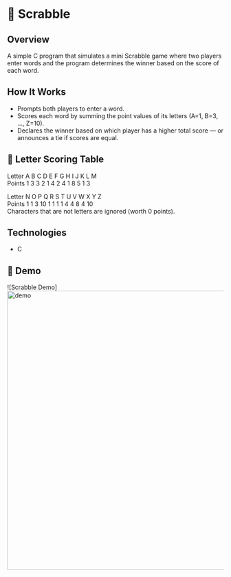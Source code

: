 # 🎯 Scrabble

## Overview
A simple C program that simulates a mini Scrabble game where two players enter words and the program determines the winner based on the score of each word.

## How It Works

- Prompts both players to enter a word.
- Scores each word by summing the point values of its letters (A=1, B=3, ..., Z=10).
- Declares the winner based on which player has a higher total score — or announces a tie if scores are equal.

## 🔢 Letter Scoring Table

Letter	A	B	C	D	E	F	G	H	I	J	K	L	M<br>
Points	1	3	3	2	1	4	2	4	1	8	5	1	3

Letter	N	O	P	Q	R	S	T	U	V	W	X	Y	Z<br>
Points	1	1	3	10	1	1	1	1	4	4	8	4	10<br>
Characters that are not letters are ignored (worth 0 points).

## Technologies

- C

## 🎥 Demo

![Scrabble Demo]<br> <img width="650" alt="demo" src="https://github.com/user-attachments/assets/5e44f206-eb66-4fdb-a7d0-ab847702fb9a" />
